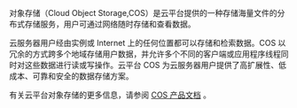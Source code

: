 对象存储（Cloud Object Storage,COS）是云平台提供的一种存储海量文件的分布式存储服务，用户可通过网络随时存储和查看数据。

云服务器用户经由实例或 Internet 上的任何位置都可以存储和检索数据。COS 以冗余的方式跨多个地域存储用户数据，并允许多个不同的客户端或应用程序线程同时对这些数据进行读或写操作。云平台 COS 为云服务器用户提供了高扩展性、低成本、可靠和安全的数据存储方案。

有关云平台对象存储的更多信息，请参阅 [COS 产品文档](http://tcecqpoc.fsphere.cn/document/product/436) 。
